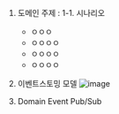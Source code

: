 1. 도메인 주제 :
1-1. 시나리오
   - ㅇㅇㅇ
   - ㅇㅇㅇㅇ
   - ㅇㅇㅇㅇ
   - ㅇㅇㅇㅇ

 2. 이벤트스토밍 모델
![image](https://github.com/acmexii/stmall-apexacme/assets/35618409/e804e87f-7c2f-421a-b6ab-db04eb01e5c3)

3. Domain Event Pub/Sub

